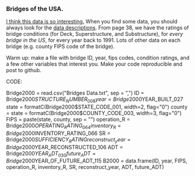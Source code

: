 ###  Bridges of the USA.  
[I think this data is so interesting.](https://www.fhwa.dot.gov/bridge/nbi/ascii.cfm)  When you find some data, you should always look for the [data descriptions](https://www.fhwa.dot.gov/bridge/mtguide.pdf).  From page 38, we have the ratings of bridge conditions (for Deck, Superstructure, and Substructure), for *every bridge in the US*, for every year back to 1991.  Lots of other data on each bridge (e.g. county FIPS code of the bridge). 

Warm up:  make a file with bridge ID, year, fips codes, condition ratings, and a few other variables that interest you.  Make your code reproducible and post to github.  


CODE:

Bridge2000 = read.csv("Bridges Data.txt", sep = ",")
ID = Bridge2000$STRUCTURE_NUMBER_008
year = Bridge2000$YEAR_BUILT_027
state = formatC(Bridge2000$STATE_CODE_001, width=2, flag="0")
county = state = formatC(Bridge2000$COUNTY_CODE_003, width=3, flag="0")
FIPS = paste(state, county, sep = "")
operation_R = Bridge2000$OPERATING_RATING_064
inventory_R = Bridge2000$INVENTORY_RATING_066
SR = Bridge2000$SUFFICIENCY_RATING
reconstruct_year = Bridge2000$YEAR_RECONSTRUCTED_106
ADT = Bridge2000$YEAR_ADT_030
future_ADT = Bridge2000$YEAR_OF_FUTURE_ADT_115
B2000 = data.frame(ID, year, FIPS, operation_R, inventory_R, SR, reconstruct_year, ADT, future_ADT)